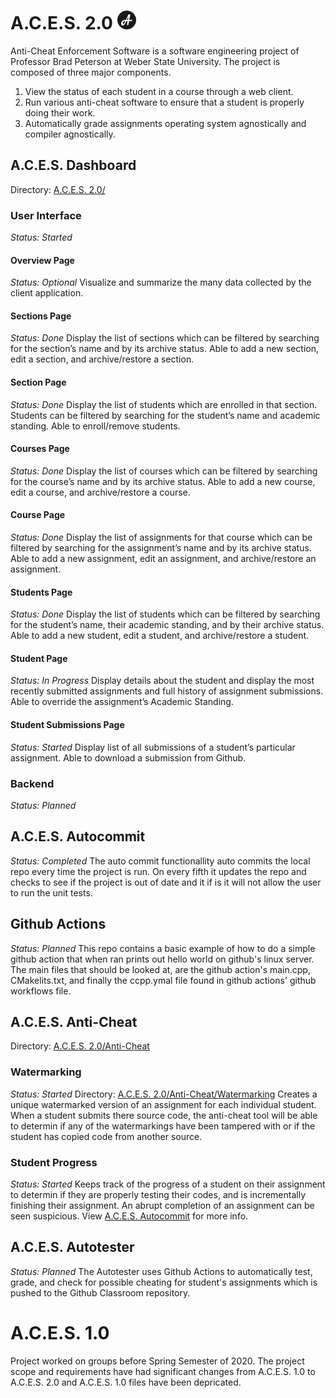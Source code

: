 # A.C.E.S. 2.0 <img src="Logo.png" height="30"/>
Anti-Cheat Enforcement Software is a software engineering project of Professor Brad Peterson at Weber State University. The project is composed of three major components.
 1. View the status of each student in a course through a web client.
 2. Run various anti-cheat software to ensure that a student is properly doing their work.
 3. Automatically grade assignments operating system agnostically and compiler agnostically.
## A.C.E.S. Dashboard
Directory: [A.C.E.S. 2.0/](https://github.com/tjh1541/A.C.E.S./tree/master/A.C.E.S.%202.0/)
### User Interface

*Status: Started*
#### Overview Page
*Status: Optional*
Visualize and summarize the many data collected by the client application.

#### Sections Page
*Status: Done*
Display the list of sections which can be filtered by searching for the section’s name and by its archive status. Able to add a new section, edit a section, and archive/restore a section.

#### Section Page
*Status: Done*
Display the list of students which are enrolled in that section. Students can be filtered by searching for the student’s name and academic standing. Able to enroll/remove students.

#### Courses Page
*Status: Done*
Display the list of courses which can be filtered by searching for the course’s name and by its archive status. Able to add a new course, edit a course, and archive/restore a course.

#### Course Page
*Status: Done*
Display the list of assignments for that course which can be filtered by searching for the assignment’s name and by its archive status. Able to add a new assignment, edit an assignment, and archive/restore an assignment.

#### Students Page
*Status: Done*
Display the list of students which can be filtered by searching for the student’s name, their academic standing, and by their archive status. Able to add a new student, edit a student, and archive/restore a student.

#### Student Page
*Status: In Progress*
Display details about the student and display the most recently submitted assignments and full history of assignment submissions. Able to override the assignment’s Academic Standing.

#### Student Submissions Page
*Status: Started*
Display list of all submissions of a student’s particular assignment. Able to download a submission from Github.

### Backend
*Status: Planned*

## A.C.E.S. Autocommit
*Status: Completed*
The auto commit functionallity auto commits the local repo every time the project is run. On every fifth it updates the 
repo and checks to see if the project is out of date and it if is it will not allow the user to run the unit tests.

## Github Actions
*Status: Planned*
This repo contains a basic example of how to do a simple github action that when ran prints out hello world on github's linux server. The main files that should be looked at, are the github action's main.cpp, CMakelits.txt, and finally the ccpp.ymal file found in github actions' github workflows file.

## A.C.E.S. Anti-Cheat
Directory: [A.C.E.S. 2.0/Anti-Cheat](https://github.com/tjh1541/A.C.E.S./tree/master/A.C.E.S.%202.0/ACES%20Anti-Cheat)
### Watermarking
*Status: Started*
Directory: [A.C.E.S. 2.0/Anti-Cheat/Watermarking](https://github.com/tjh1541/A.C.E.S./tree/master/A.C.E.S.%202.0/ACES%20Anti-Cheat/Watermarking)
Creates a unique watermarked version of an assignment for each individual student. When a student submits there source code, the anti-cheat tool will be able to determin if any of the watermarkings have been tampered with or if the student has copied code from another source.

### Student Progress
*Status: Started*
Keeps track of the progress of a student on their assignment to determin if they are properly testing their codes, and is incrementally finishing their assignment. An abrupt completion of an assignment can be seen suspicious.
View [A.C.E.S. Autocommit](https://github.com/tjh1541/A.C.E.S./blob/master/README.md#aces-autocommit) for more info.

## A.C.E.S. Autotester
*Status: Planned*
The Autotester uses Github Actions to automatically test, grade, and check for possible cheating for student's assignments which is pushed to the Github Classroom repository.

# A.C.E.S. 1.0
Project worked on groups before Spring Semester of 2020. The project scope and requirements have had significant changes from A.C.E.S. 1.0 to A.C.E.S. 2.0 and A.C.E.S. 1.0 files have been depricated.
